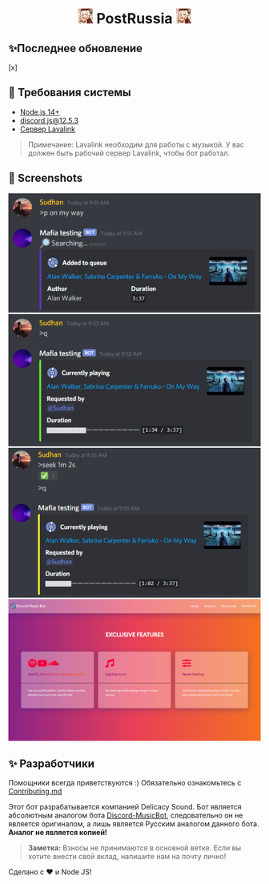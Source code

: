 <h1 align="center"><img src="./assets/logo.png" width="30px"> PostRussia <img src="./assets/logo.png" width="30px"></h1>

## ✨Последнее обновление
[x]


## 🚧 Требования системы 

- [Node.js 14+](https://nodejs.org/en/download/)
- discord.js@12.5.3
- [Сервер Lavalink](https://github.com/freyacodes/Lavalink#server-configuration)

> Примечание: Lavalink необходим для работы с музыкой. У вас должен быть рабочий сервер Lavalink, чтобы бот работал.

## 📸 Screenshots

<div align="left"><img src="/assets/Screenshot_1.png"></div><div align="center"><img src="/assets/Screenshot_2.png"></div><div align="right"><img src="/assets/Screenshot_3.png"></div>

<div align="center"><img src="/assets/features.png"></div>


## ✨ Разработчики

Помощники всегда приветствуются :) Обязательно ознакомьтесь с [Contributing.md](/CONTRIBUTING.md)

Этот бот разрабатывается компанией Delicacy Sound. Бот является абсолютным аналогом бота [Discord-MusicBot](https://github.com/SudhanPlayz/Discord-MusicBot), следовательно он не является оригиналом, а лишь является Русским аналогом данного бота. **Аналог не является копией!**
> **Заметка:** Взносы не принимаются в основной ветке. Если вы хотите внести свой вклад, напишите нам на почту лично!

Сделано с :heart: и Node JS!
